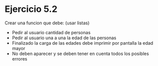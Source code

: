 # **Ejercicio 5.2**

Crear una funcion que debe: (usar listas)

-   Pedir al usuario cantidad de personas
-   Pedir al usuario una a una la edad de las personas
-   Finalizado la carga de las edades debe imprimir por pantalla la edad mayor
-   No deben aparecer y se deben tener en cuenta todos los posibles errores
